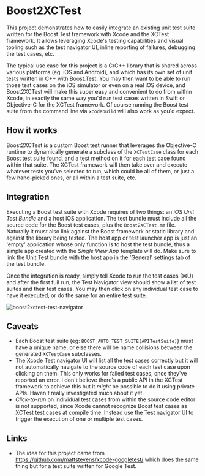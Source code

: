 #  Boost2XCTest

This project demonstrates how to easily integrate an existing unit test suite written for the Boost Test framework with Xcode and the XCTest framework. It allows leveraging Xcode's testing capabilities and visual tooling such as the test navigator UI, inline reporting of failures, debugging the test cases, etc.

The typical use case for this project is a C/C++ library that is shared across various platforms (eg. iOS and Android), and which has its own set of unit tests written in C++ with Boost.Test. You may then want to be able to run those test cases on the iOS simulator or even on a real iOS device, and Boost2XCTest will make this super easy and convenient to do from within Xcode, in exactly the same way you'd run test cases written in Swift or Objective-C for the XCTest framework. Of course running the Boost test suite from the command line via `xcodebuild` will also work as you'd expect.

## How it works

Boost2XCTest is a custom Boost test runner that leverages the Objective-C runtime to dynamically generate a subclass of the `XCTestCase` class for each Boost test suite found, and a test method on it for each test case found within that suite. The XCTest framework will then take over and execute whatever  tests you've selected to run, which could be all of them, or just a few hand-picked ones, or all within a test suite, etc.

## Integration

Executing a Boost test suite with Xcode requires of two things: an _iOS Unit Test Bundle_ and a host iOS application. The test bundle must include all the source code for the Boost test cases, plus the `Boost2XCTest.mm` file. Naturally it must also link against the Boost framework or static library and against the library being tested. The host app or test launcher app is just an 'empty' application whose only function is to host the test bundle, thus a simple app created with the _Single View App_ template will do. Make sure to link the Unit Test bundle with the host app in the 'General' settings tab of the test bundle.

Once the integration is ready, simply tell Xcode to run the test cases (⌘U) and after the first full run, the Test Navigator view should show a list of test suites and their test cases. You may then click on any individual test case to have it executed, or do the same for an entire test suite. 

![boost2xctest-test-navigator](https://user-images.githubusercontent.com/851717/49867123-cea6d180-fe09-11e8-9e90-226a15a6d142.png)

## Caveats

* Each Boost test suite (eg: `BOOST_AUTO_TEST_SUITE(APITestSuite)`) must have a unique name, or else there will be name collisions between the generated `XCTestCase` subclasses. 
* The Xcode Test navigator UI will list all the test cases correctly but it will not automatically navigate to the source code of each test case upon clicking on them. This only works for failed test cases, once they've reported an error. I don't believe there's a public API in the XCTest framework to achieve this but it _might_ be possible to do it using private APIs. Haven't really investigated much about it yet.
* _Click-to-run_ on individual test cases from within the source code editor is not supported, since Xcode cannot recognize Boost test cases as XCTest test cases at compile time. Instead use the Test navigator UI to trigger the execution of one or multiple test cases.

## Links

* The idea for this project came from https://github.com/mattstevens/xcode-googletest/ which does the same thing but for a test suite written for Google Test.
